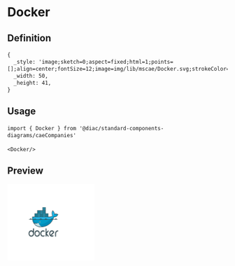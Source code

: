 # Docker

## Definition

```
{
  _style: 'image;sketch=0;aspect=fixed;html=1;points=[];align=center;fontSize=12;image=img/lib/mscae/Docker.svg;strokeColor=none;',
  _width: 50,
  _height: 41,
}
```

## Usage

```
import { Docker } from '@diac/standard-components-diagrams/caeCompanies'

<Docker/>
```

## Preview

<img src="./docker.png" width="200"/>
